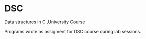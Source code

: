 # DSC
Data structures in C ,University Course

Programs wrote as assigment for DSC course during lab sessions.
